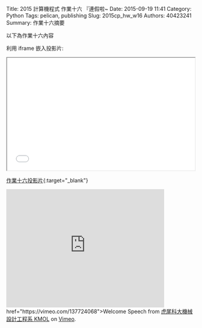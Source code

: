 Title: 2015 計算機程式 作業十六 『連假啦~
Date: 2015-09-19 11:41
Category: Python
Tags: pelican, publishing
Slug: 2015cp_hw_w16
Authors: 40423241
Summary: 作業十六摘要

以下為作業十六內容

利用 iframe 嵌入投影片:

<iframe src="40423241_cp_w16_p.html" width="500" height="300"></iframe>

[作業十六投影片](40423241_cp_w16_p.html){:target="_blank"}



<iframe width="420" height="315" src="https://www.youtube.com/embed/q6EoRBvdVPQ" frameborder="0" allowfullscreen></iframe> href="https://vimeo.com/137724068">Welcome Speech</a> from <a href="https://vimeo.com/user24079973">虎尾科大機械設計工程系 KMOL</a> on <a href="https://vimeo.com">Vimeo</a>.</p>
